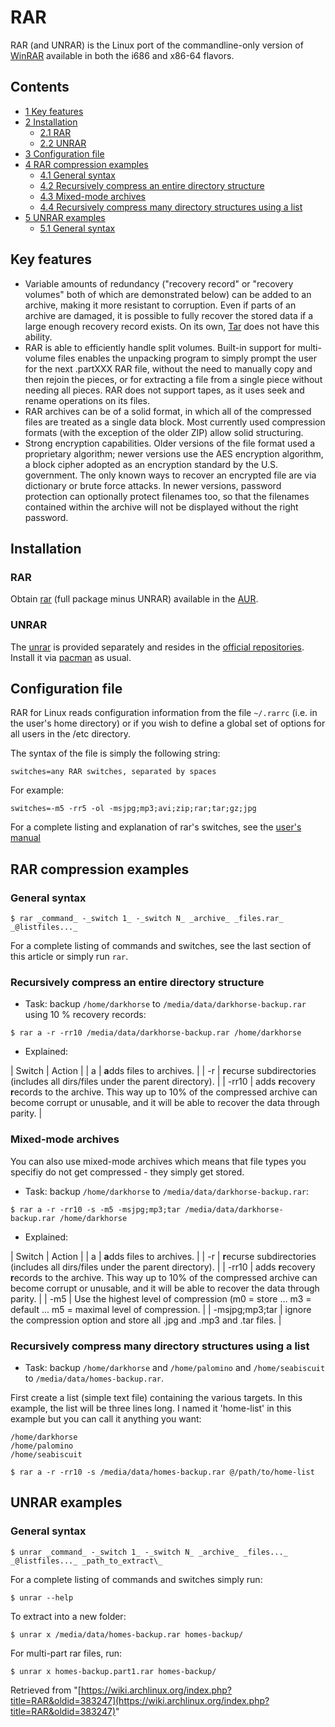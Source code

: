 # RAR

RAR (and UNRAR) is the Linux port of the commandline-only version of [WinRAR](http://www.rarlab.com/download.htm) available in both the i686 and x86-64 flavors.

## Contents

*   [1 Key features](#Key_features)
*   [2 Installation](#Installation)
    *   [2.1 RAR](#RAR)
    *   [2.2 UNRAR](#UNRAR)
*   [3 Configuration file](#Configuration_file)
*   [4 RAR compression examples](#RAR_compression_examples)
    *   [4.1 General syntax](#General_syntax)
    *   [4.2 Recursively compress an entire directory structure](#Recursively_compress_an_entire_directory_structure)
    *   [4.3 Mixed-mode archives](#Mixed-mode_archives)
    *   [4.4 Recursively compress many directory structures using a list](#Recursively_compress_many_directory_structures_using_a_list)
*   [5 UNRAR examples](#UNRAR_examples)
    *   [5.1 General syntax](#General_syntax_2)

## Key features

*   Variable amounts of redundancy ("recovery record" or "recovery volumes" both of which are demonstrated below) can be added to an archive, making it more resistant to corruption. Even if parts of an archive are damaged, it is possible to fully recover the stored data if a large enough recovery record exists. On its own, [Tar](/index.php/Tar "Tar") does not have this ability.
*   RAR is able to efficiently handle split volumes. Built-in support for multi-volume files enables the unpacking program to simply prompt the user for the next .partXXX RAR file, without the need to manually copy and then rejoin the pieces, or for extracting a file from a single piece without needing all pieces. RAR does not support tapes, as it uses seek and rename operations on its files.
*   RAR archives can be of a solid format, in which all of the compressed files are treated as a single data block. Most currently used compression formats (with the exception of the older ZIP) allow solid structuring.
*   Strong encryption capabilities. Older versions of the file format used a proprietary algorithm; newer versions use the AES encryption algorithm, a block cipher adopted as an encryption standard by the U.S. government. The only known ways to recover an encrypted file are via dictionary or brute force attacks. In newer versions, password protection can optionally protect filenames too, so that the filenames contained within the archive will not be displayed without the right password.

## Installation

### RAR

Obtain [rar](https://aur.archlinux.org/packages/rar/) (full package minus UNRAR) available in the [AUR](/index.php/AUR "AUR").

### UNRAR

The [unrar](https://www.archlinux.org/packages/?name=unrar) is provided separately and resides in the [official repositories](/index.php/Official_repositories "Official repositories"). Install it via [pacman](/index.php/Pacman "Pacman") as usual.

## Configuration file

RAR for Linux reads configuration information from the file `~/.rarrc` (i.e. in the user's home directory) or if you wish to define a global set of options for all users in the /etc directory.

The syntax of the file is simply the following string:

```
switches=any RAR switches, separated by spaces

```

For example:

```
switches=-m5 -rr5 -ol -msjpg;mp3;avi;zip;rar;tar;gz;jpg

```

For a complete listing and explanation of rar's switches, see the [user's manual](http://www.rarreg.com/users_manual.php)

## RAR compression examples

### General syntax

```
$ rar _command_ -_switch 1_ -_switch N_ _archive_ _files.rar_ _@listfiles..._

```

For a complete listing of commands and switches, see the last section of this article or simply run `rar`.

### Recursively compress an entire directory structure

*   Task: backup `/home/darkhorse` to `/media/data/darkhorse-backup.rar` using 10 % recovery records:

```
$ rar a -r -rr10 /media/data/darkhorse-backup.rar /home/darkhorse

```

*   Explained:

| Switch | Action |
| a | **a**dds files to archives. |
| -r | **r**ecurse subdirectories (includes all dirs/files under the parent directory). |
| -rr10 | adds **r**ecovery **r**ecords to the archive. This way up to 10% of the compressed archive can become corrupt or unusable, and it will be able to recover the data through parity. |

### Mixed-mode archives

You can also use mixed-mode archives which means that file types you specifiy do not get compressed - they simply get stored.

*   Task: backup `/home/darkhorse` to `/media/data/darkhorse-backup.rar`:

```
$ rar a -r -rr10 -s -m5 -msjpg;mp3;tar /media/data/darkhorse-backup.rar /home/darkhorse

```

*   Explained:

| Switch | Action |
| a | **a**dds files to archives. |
| -r | **r**ecurse subdirectories (includes all dirs/files under the parent directory). |
| -rr10 | adds **r**ecovery **r**ecords to the archive. This way up to 10% of the compressed archive can become corrupt or unusable, and it will be able to recover the data through parity. |
| -m5 | Use the highest level of compression (m0 = store ... m3 = default ... m5 = maximal level of compression. |
| -msjpg;mp3;tar | ignore the compression option and store all .jpg and .mp3 and .tar files. |

### Recursively compress many directory structures using a list

*   Task: backup `/home/darkhorse` and `/home/palomino` and `/home/seabiscuit` to `/media/data/homes-backup.rar`.

First create a list (simple text file) containing the various targets. In this example, the list will be three lines long. I named it 'home-list' in this example but you can call it anything you want:

```
/home/darkhorse
/home/palomino
/home/seabiscuit

```

```
$ rar a -r -rr10 -s /media/data/homes-backup.rar @/path/to/home-list

```

## UNRAR examples

### General syntax

```
$ unrar _command_ -_switch 1_ -_switch N_ _archive_ _files..._ _@listfiles..._ _path_to_extract\_

```

For a complete listing of commands and switches simply run:

```
$ unrar --help

```

To extract into a new folder:

```
$ unrar x /media/data/homes-backup.rar homes-backup/

```

For multi-part rar files, run:

```
$ unrar x homes-backup.part1.rar homes-backup/

```

Retrieved from "[https://wiki.archlinux.org/index.php?title=RAR&oldid=383247](https://wiki.archlinux.org/index.php?title=RAR&oldid=383247)"